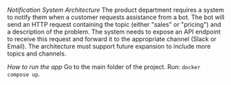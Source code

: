 *Notification System Architecture*
The product department requires a system to notify them when a customer requests assistance from a bot. The bot will send an HTTP request containing the topic (either "sales" or "pricing") and a description of the problem. The system needs to expose an API endpoint to receive this request and forward it to the appropriate channel (Slack or Email). The architecture must support future expansion to include more topics and channels.


*How to run the app* 
    Go to the main folder of the project.
    Run: `docker compose up`.
